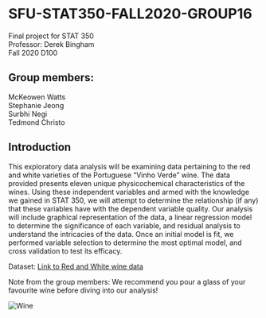 # SFU-STAT350-FALL2020-GROUP16
Final project for STAT 350  
Professor: Derek Bingham  
Fall 2020 D100  

## Group members:
McKeowen Watts  
Stephanie Jeong  
Surbhi Negi  
Tedmond Christo  

## Introduction  
This exploratory data analysis will be examining data pertaining to the red and white varieties of the Portuguese “Vinho Verde” wine. The data provided presents eleven unique physicochemical characteristics of the wines.  Using these independent variables and armed with the knowledge we gained in STAT 350, we will attempt to determine the relationship (if any) that these variables have with the dependent variable quality.  Our analysis will include graphical representation of the data, a linear regression model to determine the significance of each variable, and residual analysis to understand the intricacies of the data.  Once an initial model is fit, we performed variable selection to determine the most optimal model, and cross validation to test its efficacy.

Dataset: [Link to Red and White wine data](https://archive.ics.uci.edu/ml/datasets/wine+quality) 

Note from the group members: We recommend you pour a glass of your favourite wine before diving into our analysis!  

![Wine](https://www.google.com/url?sa=i&url=https%3A%2F%2Fwww.foodandwine.com%2Fwine-regions&psig=AOvVaw157NCksYqCuePrBZ2VFiIt&ust=1607502396217000&source=images&cd=vfe&ved=0CAIQjRxqFwoTCICG35z7ve0CFQAAAAAdAAAAABAF)
